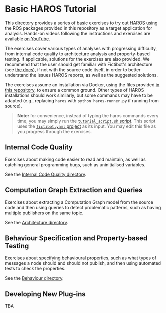 # Basic HAROS Tutorial

This directory provides a series of basic exercises to try out [HAROS](https://github.com/git-afsantos/haros) using the ROS packages provided in this repository as a target application for analysis.
Hands-on videos following the instructions and exercises are available [on YouTube](https://youtube.com/playlist?list=PLrXxXaugT0cwVhjhlnxY6DU0_WYPLEmgq).

The exercises cover various types of analyses with progressing difficulty, from internal code quality to architecture analysis and property-based testing.
If applicable, solutions for the exercises are also provided.
We recommend that the user should get familiar with Fictibot's architecture (see [the docs](https://github.com/git-afsantos/haros_tutorials/tree/master/docs)), if not with the source code itself, in order to better understand the issues HAROS reports, as well as the suggested solutions.

The exercises assume an installation via Docker, using the files provided [in this repository](https://github.com/git-afsantos/haros_tutorials/tree/master/docker), to ensure a common ground.
Other types of HAROS installations should work similarly, but some commands may have to be adapted (e.g., replacing `haros` with `python haros-runner.py` if running from source).

> **Note:** for convenience, instead of typing the haros commands every time, you may simply run the [`tutorial_script.sh` script](https://github.com/git-afsantos/haros_tutorials/blob/master/scripts/tutorial_script.sh).
> This script uses the [`fictibot.yaml` project](https://github.com/git-afsantos/haros_tutorials/blob/master/projects/fictibot.yaml) as its input.
> You may edit this file as you progress through the exercises.

## Internal Code Quality

Exercises about making code easier to read and maintain, as well as catching general programming bugs, such as uninitialised variables.

See the [Internal Code Quality directory](https://github.com/git-afsantos/haros_tutorials/blob/master/exercises/sec2-code-quality).

## Computation Graph Extraction and Queries

Exercises about extracting a Computation Graph model from the source code and then using queries to detect problematic patterns, such as having multiple publishers on the same topic.

See the [Architecture directory](https://github.com/git-afsantos/haros_tutorials/blob/master/exercises/sec3-architecture).

## Behaviour Specification and Property-based Testing

Exercises about specifying behavioural properties, such as what types of messages a node should and should not publish, and then using automated tests to check the properties.

See the [Behaviour directory](https://github.com/git-afsantos/haros_tutorials/blob/master/exercises/sec4-behaviour).

## Developing New Plug-ins

TBA
